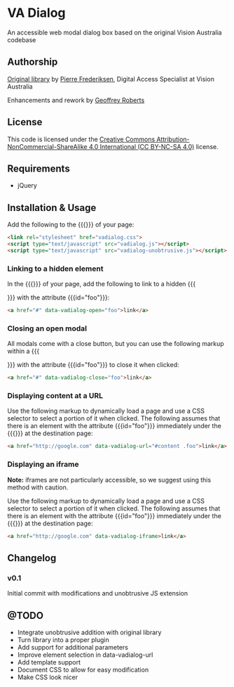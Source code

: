 # VA Dialog

An accessible web modal dialog box based on the original Vision Australia codebase

## Authorship

[Original library](https://www.visionaustralia.org/business-and-professionals/digital-accessibility-services/resources/tools-to-download/accessible-dialog-box) by [Pierre Frederiksen](mailto:pierre.frederiksen@visionaustralia.org), Digital Access Specialist at Vision Australia

Enhancements and rework by [Geoffrey Roberts](mailto:g.roberts@blackicemedia.com)

## License

This code is licensed under the [Creative Commons Attribution-NonCommercial-ShareAlike 4.0 International (CC BY-NC-SA 4.0)](https://creativecommons.org/licenses/by-nc-sa/4.0/) license.

## Requirements

* jQuery

## Installation & Usage

Add the following to the {{{<head>}}} of your page:

```html
<link rel="stylesheet" href="vadialog.css">
<script type="text/javascript" src="vadialog.js"></script>
<script type="text/javascript" src="vadialog-unobtrusive.js"></script>
```

### Linking to a hidden element

In the {{{<body>}}} of your page, add the following to link to a hidden {{{<div>}}} with the attribute {{{id="foo"}}}:

```html
<a href="#" data-vadialog-open="foo">link</a>
```

### Closing an open modal

All modals come with a close button, but you can use the following markup within a {{{<div>}}} with the attribute {{{id="foo"}}} to close it when clicked:

```html
<a href="#" data-vadialog-close="foo">link</a>
```

### Displaying content at a URL

Use the following markup to dynamically load a page and use a CSS selector to select a portion of it when clicked. The following assumes that there is an element with the attribute {{{id="foo"}}} immediately under the {{{<body>}}} at the destination page:

```html
<a href="http://google.com" data-vadialog-url="#content .foo">link</a>
```

### Displaying an iframe

**Note:** iframes are not particularly accessible, so we suggest using this method with caution.

Use the following markup to dynamically load a page and use a CSS selector to select a portion of it when clicked. The following assumes that there is an element with the attribute {{{id="foo"}}} immediately under the {{{<body>}}} at the destination page:

```html
<a href="http://google.com" data-vadialog-iframe>link</a>
```

## Changelog

### v0.1

Initial commit with modifications and unobtrusive JS extension

## @TODO

* Integrate unobtrusive addition with original library
* Turn library into a proper plugin
* Add support for additional parameters
* Improve element selection in data-vadialog-url
* Add template support
* Document CSS to allow for easy modification
* Make CSS look nicer

